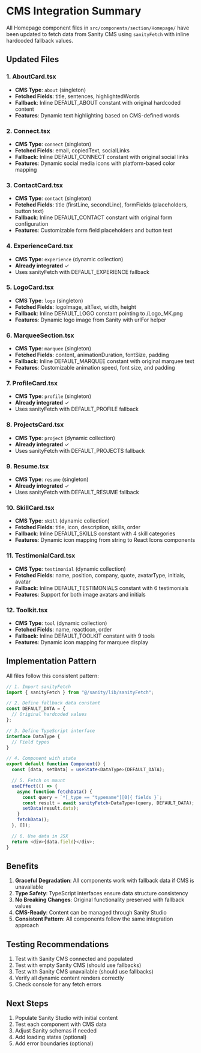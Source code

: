 # CMS Integration Summary

All Homepage component files in `src/components/section/Homepage/` have been updated to fetch data from Sanity CMS using `sanityFetch` with inline hardcoded fallback values.

## Updated Files

### 1. AboutCard.tsx
- **CMS Type**: `about` (singleton)
- **Fetched Fields**: title, sentences, highlightedWords
- **Fallback**: Inline DEFAULT_ABOUT constant with original hardcoded content
- **Features**: Dynamic text highlighting based on CMS-defined words

### 2. Connect.tsx
- **CMS Type**: `connect` (singleton)
- **Fetched Fields**: email, copiedText, socialLinks
- **Fallback**: Inline DEFAULT_CONNECT constant with original social links
- **Features**: Dynamic social media icons with platform-based color mapping

### 3. ContactCard.tsx
- **CMS Type**: `contact` (singleton)
- **Fetched Fields**: title (firstLine, secondLine), formFields (placeholders, button text)
- **Fallback**: Inline DEFAULT_CONTACT constant with original form configuration
- **Features**: Customizable form field placeholders and button text

### 4. ExperienceCard.tsx
- **CMS Type**: `experience` (dynamic collection)
- **Already integrated** ✓
- Uses sanityFetch with DEFAULT_EXPERIENCE fallback

### 5. LogoCard.tsx
- **CMS Type**: `logo` (singleton)
- **Fetched Fields**: logoImage, altText, width, height
- **Fallback**: Inline DEFAULT_LOGO constant pointing to /Logo_MK.png
- **Features**: Dynamic logo image from Sanity with urlFor helper

### 6. MarqueeSection.tsx
- **CMS Type**: `marquee` (singleton)
- **Fetched Fields**: content, animationDuration, fontSize, padding
- **Fallback**: Inline DEFAULT_MARQUEE constant with original marquee text
- **Features**: Customizable animation speed, font size, and padding

### 7. ProfileCard.tsx
- **CMS Type**: `profile` (singleton)
- **Already integrated** ✓
- Uses sanityFetch with DEFAULT_PROFILE fallback

### 8. ProjectsCard.tsx
- **CMS Type**: `project` (dynamic collection)
- **Already integrated** ✓
- Uses sanityFetch with DEFAULT_PROJECTS fallback

### 9. Resume.tsx
- **CMS Type**: `resume` (singleton)
- **Already integrated** ✓
- Uses sanityFetch with DEFAULT_RESUME fallback

### 10. SkillCard.tsx
- **CMS Type**: `skill` (dynamic collection)
- **Fetched Fields**: title, icon, description, skills, order
- **Fallback**: Inline DEFAULT_SKILLS constant with 4 skill categories
- **Features**: Dynamic icon mapping from string to React Icons components

### 11. TestimonialCard.tsx
- **CMS Type**: `testimonial` (dynamic collection)
- **Fetched Fields**: name, position, company, quote, avatarType, initials, avatar
- **Fallback**: Inline DEFAULT_TESTIMONIALS constant with 6 testimonials
- **Features**: Support for both image avatars and initials

### 12. Toolkit.tsx
- **CMS Type**: `tool` (dynamic collection)
- **Fetched Fields**: name, reactIcon, order
- **Fallback**: Inline DEFAULT_TOOLKIT constant with 9 tools
- **Features**: Dynamic icon mapping for marquee display

## Implementation Pattern

All files follow this consistent pattern:

```typescript
// 1. Import sanityFetch
import { sanityFetch } from "@/sanity/lib/sanityFetch";

// 2. Define fallback data constant
const DEFAULT_DATA = {
  // Original hardcoded values
};

// 3. Define TypeScript interface
interface DataType {
  // Field types
}

// 4. Component with state
export default function Component() {
  const [data, setData] = useState<DataType>(DEFAULT_DATA);

  // 5. Fetch on mount
  useEffect(() => {
    async function fetchData() {
      const query = `*[_type == "typename"][0]{ fields }`;
      const result = await sanityFetch<DataType>(query, DEFAULT_DATA);
      setData(result.data);
    }
    fetchData();
  }, []);

  // 6. Use data in JSX
  return <div>{data.field}</div>;
}
```

## Benefits

1. **Graceful Degradation**: All components work with fallback data if CMS is unavailable
2. **Type Safety**: TypeScript interfaces ensure data structure consistency
3. **No Breaking Changes**: Original functionality preserved with fallback values
4. **CMS-Ready**: Content can be managed through Sanity Studio
5. **Consistent Pattern**: All components follow the same integration approach

## Testing Recommendations

1. Test with Sanity CMS connected and populated
2. Test with empty Sanity CMS (should use fallbacks)
3. Test with Sanity CMS unavailable (should use fallbacks)
4. Verify all dynamic content renders correctly
5. Check console for any fetch errors

## Next Steps

1. Populate Sanity Studio with initial content
2. Test each component with CMS data
3. Adjust Sanity schemas if needed
4. Add loading states (optional)
5. Add error boundaries (optional)
